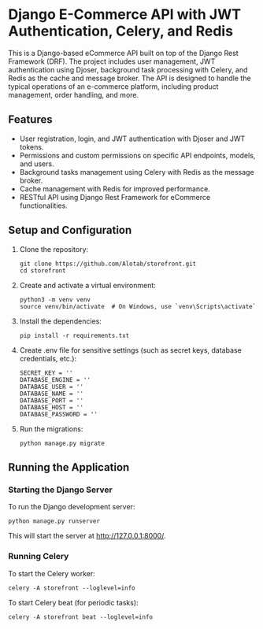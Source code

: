 # Django E-Commerce API with JWT Authentication, Celery, and Redis
This is a Django-based eCommerce API built on top of the Django Rest Framework (DRF). The project includes user management, JWT authentication using Djoser, background task processing with Celery, and Redis as the cache and message broker. The API is designed to handle the typical operations of an e-commerce platform, including product management, order handling, and more.

## Features
* User registration, login, and JWT authentication with Djoser and JWT tokens.
* Permissions and custom permissions on specific API endpoints, models, and users.
* Background tasks management using Celery with Redis as the message broker.
* Cache management with Redis for improved performance.
* RESTful API using Django Rest Framework for eCommerce functionalities.

## Setup and Configuration
1. Clone the repository:
   ```
   git clone https://github.com/Alotab/storefront.git
   cd storefront
   ```
2. Create and activate a virtual environment:
   ```
   python3 -m venv venv
   source venv/bin/activate  # On Windows, use `venv\Scripts\activate`
   ```
3. Install the dependencies:
   ```
   pip install -r requirements.txt
   ```
4. Create .env file for sensitive settings (such as secret keys, database credentials, etc.):
   ```
   SECRET_KEY = ''
   DATABASE_ENGINE = ''
   DATABASE_USER = ''
   DATABASE_NAME = ''
   DATABASE_PORT = ''
   DATABASE_HOST = ''
   DATABASE_PASSWORD = ''
   ```
5. Run the migrations:
   ```
   python manage.py migrate
   ```

## Running the Application
### Starting the Django Server
To run the Django development server:
```
python manage.py runserver
```
This will start the server at http://127.0.0.1:8000/.

### Running Celery
To start the Celery worker:
```
celery -A storefront --loglevel=info
```

To start Celery beat (for periodic tasks):
```
celery -A storefront beat --loglevel=info
```





